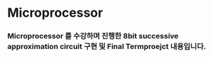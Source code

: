 # Microprocessor

### Microprocessor 를 수강하며 진행한 8bit successive approximation circuit 구현 및 Final Termproejct 내용입니다.
